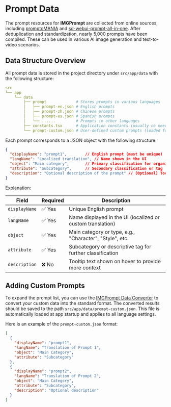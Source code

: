 # Prompt Data

The prompt resources for **IMGPrompt** are collected from online sources, including [promptoMANIA](https://promptomania.com/midjourney-prompt-builder/) and [sd-webui-prompt-all-in-one](https://github.com/Physton/sd-webui-prompt-all-in-one/blob/main/group_tags/zh_CN.yaml). After deduplication and standardization, nearly 5,000 prompts have been compiled. These can be used in various AI image generation and text-to-video scenarios.

## Data Structure Overview

All prompt data is stored in the project directory under `src/app/data` with the following structure:

```yml
src
└── app
    └── data
        ├── prompt             # Stores prompts in various languages
        │   ├── prompt-en.json # English prompts
        │   ├── prompt-zh.json # Chinese prompts
        │   ├── prompt-es.json # Spanish prompts
        │   └── ......         # Prompts in other languages
        ├── constants.tsx      # Application constants (usually no need to modify)
        └── prompt-custom.json # User-defined custom prompts (loaded for all languages by default)
```

Each prompt corresponds to a JSON object with the following structure:

```json
{
  "displayName": "prompt1",        // English prompt (must be unique)
  "langName": "Localized translation", // Name shown in the UI
  "object": "Main category",       // Primary classification for organization
  "attribute": "Subcategory",      // Secondary classification or tag
  "description": "Optional description of the prompt" // (Optional) Tooltip explanation
}
```

Explanation:

| Field         | Required | Description                                                |
| ------------- | -------- | ---------------------------------------------------------- |
| `displayName` | ✅ Yes    | Unique English prompt                   |
| `langName`    | ✅ Yes    | Name displayed in the UI (localized or custom translation) |
| `object`      | ✅ Yes    | Main category or type, e.g., "Character", "Style", etc.    |
| `attribute`   | ✅ Yes    | Subcategory or descriptive tag for further classification  |
| `description` | ❌ No     | Tooltip text shown on hover to provide more context        |

## Adding Custom Prompts

To expand the prompt list, you can use the [IMGPrompt Data Converter](https://tools.newzone.top/zh/data-parser/img-prompt) to convert your custom data into the standard format. The converted results should be saved to the path `src/app/data/prompt-custom.json`. This file is automatically loaded at app startup and applies to all language settings.

Here is an example of the `prompt-custom.json` format:

```json
[
  {
    "displayName": "prompt1",
    "langName": "Translation of Prompt 1",
    "object": "Main Category",
    "attribute": "Subcategory"
  },
  {
    "displayName": "prompt2",
    "langName": "Translation of Prompt 2",
    "object": "Main Category",
    "attribute": "Subcategory",
    "description": "Optional description"
  }
]
```
